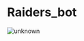 # Raiders_bot
 
![unknown](https://user-images.githubusercontent.com/63296850/181363478-b47b3a52-2569-4136-bdfd-881f5156692f.png)


